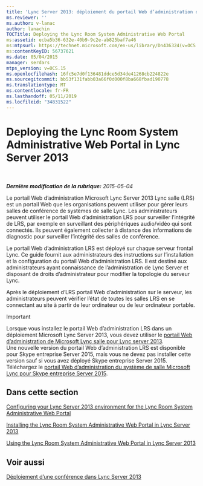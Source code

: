 ```yaml
---
title: 'Lync Server 2013: déploiement du portail Web d’administration du système de salle Lync'
ms.reviewer: ''
ms.author: v-lanac
author: lanachin
TOCTitle: Deploying the Lync Room System Administrative Web Portal
ms:assetid: ecba5b36-632e-40b9-9c2e-ab825baf7a46
ms:mtpsurl: https://technet.microsoft.com/en-us/library/Dn436324(v=OCS.15)
ms:contentKeyID: 56737621
ms.date: 05/04/2015
manager: serdars
mtps_version: v=OCS.15
ms.openlocfilehash: 16fc5e7d0f136481ddce5d34de41268cb224822e
ms.sourcegitcommit: bb53f131fabb03a66f0d000f8ba668fbad190778
ms.translationtype: MT
ms.contentlocale: fr-FR
ms.lasthandoff: 05/11/2019
ms.locfileid: "34831522"
---
```

<div data-xmlns="http://www.w3.org/1999/xhtml">

<div class="topic" data-xmlns="http://www.w3.org/1999/xhtml" data-msxsl="urn:schemas-microsoft-com:xslt" data-cs="http://msdn.microsoft.com/en-us/">

<div data-asp="http://msdn2.microsoft.com/asp">

# <a name="deploying-the-lync-room-system-administrative-web-portal-in-lync-server-2013"></a>Deploying the Lync Room System Administrative Web Portal in Lync Server 2013

</div>

<div id="mainSection">

<div id="mainBody">

<span> </span>

_**Dernière modification de la rubrique:** 2015-05-04_

Le portail Web d’administration Microsoft Lync Server 2013 Lync salle (LRS) est un portail Web que les organisations peuvent utiliser pour gérer leurs salles de conférence de systèmes de salle Lync. Les administrateurs peuvent utiliser le portail Web d’administration LRS pour surveiller l’intégrité de LRS, par exemple en surveillant des périphériques audio/vidéo qui sont connectés. Ils peuvent également collecter à distance des informations de diagnostic pour surveiller l’intégrité des salles de conférence.

Le portail Web d’administration LRS est déployé sur chaque serveur frontal Lync. Ce guide fournit aux administrateurs des instructions sur l’installation et la configuration du portail Web d’administration LRS. Il est destiné aux administrateurs ayant connaissance de l’administration de Lync Server et disposant de droits d’administrateur pour modifier la topologie du serveur Lync.

Après le déploiement d’LRS portail Web d’administration sur le serveur, les administrateurs peuvent vérifier l’état de toutes les salles LRS en se connectant au site à partir de leur ordinateur ou de leur ordinateur portable.

<div>


> [!IMPORTANT]  
> Lorsque vous installez le portail Web d’administration LRS dans un déploiement Microsoft Lync Server 2013, vous devez utiliser le <A href="http://go.microsoft.com/fwlink/p/?linkid=544806">portail Web d’administration de Microsoft Lync salle pour Lync server 2013</A>.<BR>Une nouvelle version du portail Web d’administration LRS est disponible pour Skype entreprise Server 2015, mais vous ne devez pas installer cette version sauf si vous avez déployé Skype entreprise Server 2015. Téléchargez le <A href="http://go.microsoft.com/fwlink/?linkid=544807">portail Web d’administration du système de salle Microsoft Lync pour Skype entreprise Server 2015</A>.



</div>

<div>

## <a name="in-this-section"></a>Dans cette section

[Configuring your Lync Server 2013 environment for the Lync Room System Administrative Web Portal](lync-server-2013-configuring-your-environment-for-the-lync-room-system-administrative-web-portal.md)

[Installing the Lync Room System Administrative Web Portal in Lync Server 2013](lync-server-2013-installing-the-lync-room-system-administrative-web-portal.md)

[Using the Lync Room System Administrative Web Portal in Lync Server 2013](lync-server-2013-using-the-lync-room-system-administrative-web-portal.md)

</div>

<div>

## <a name="see-also"></a>Voir aussi


[Déploiement d’une conférence dans Lync Server 2013](lync-server-2013-deploying-conferencing.md)  
  

</div>

</div>

<span> </span>

</div>

</div>

</div>

